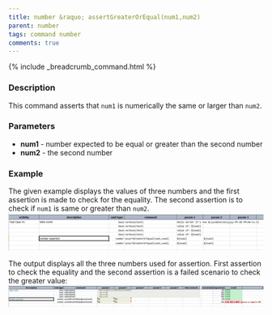 ```yaml
---
title: number &raquo; assertGreaterOrEqual(num1,num2)
parent: number
tags: command number
comments: true
---
```

{% include _breadcrumb_command.html %}


### Description
This command asserts that `num1` is numerically the same or larger than `num2`.


### Parameters
- **num1** \- number expected to be equal or greater than the second number
- **num2** \- the second number


### Example
The given example displays the values of three numbers and the first assertion is made to check for the equality. 
The second assertion is to check if `num1` is same or greater than `num2`.<br/>
![](image/assertGreaterOrEqual_01.png)

The output displays all the three numbers used for assertion. First assertion to check the equality and the second 
assertion is a failed scenario to check the greater value:<br/>
![](image/assertGreaterOrEqual_02.png)
